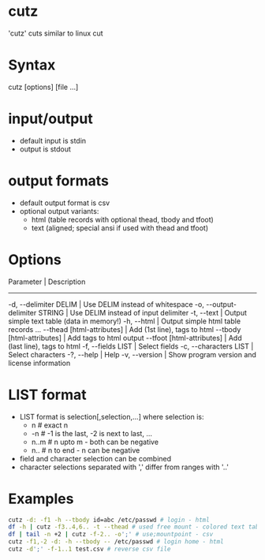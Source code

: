 cutz
====

'cutz' cuts similar to linux cut

# Syntax

cutz [options] [file ...]

# input/output

* default input is stdin
* output is stdout

# output formats

* default output format is csv
* optional output variants:
  * html (table records with optional thead, tbody and tfoot)
  * text (aligned; special ansi if used with thead and tfoot)

# Options

Parameter                     | Description
-----------------------------   ------------------------------------------
-d, --delimiter DELIM         | Use DELIM instead of whitespace
-o, --output-delimiter STRING | Use DELIM instead of input delimiter
-t, --text                    | Output simple text table (data in memory!)
-h, --html                    | Output simple html table records <tr>...
--thead [html-attributes]     | Add <thead>(1st line),<tbody> tags to html
--tbody [html-attributes]     | Add <tbody> tags to html output
--tfoot [html-attributes]     | Add <tfoot>(last line),<tbody> tags to html
-f, --fields LIST             | Select fields
-c, --characters LIST         | Select characters
-?, --help                    | Help
-v, --version                 | Show program version and license information

# LIST format

* LIST format is selection[,selection,...] where selection is:
  * n    # exact n
  * -n   # -1 is the last, -2 is next to last, ...
  * n..m # n upto m - both can be negative
  * n..  # n to end - n can be negative
* field and character selection can be combined
* character selections separated with ',' differ from ranges with '..'

# Examples

```bash
cutz -d: -f1 -h --tbody id=abc /etc/passwd # login - html
df -h | cutz -f3..4,6.. -t --thead # used free mount - colored text table
df | tail -n +2 | cutz -f-2.. -o';' # use;mountpoint - csv
cutz -f1,-2 -d: -h --tbody -- /etc/passwd # login home - html
cutz -d';' -f-1..1 test.csv # reverse csv file
```

